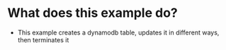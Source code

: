 # What does this example do?
- This example creates a dynamodb table, updates it in different ways, then terminates it

